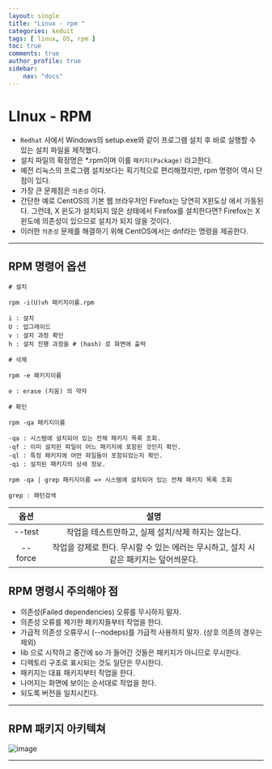 ```yaml
---
layout: single
title: "Linux - rpm "
categories: keduit
tags: [ linux, OS, rpm ]
toc: true 
comments: true
author_profile: true
sidebar:
    nav: "docs"
---
```


# LInux - RPM
* `Redhat` 사에서 Windows의 setup.exe와 같이 프로그램 설치 후 바로 실행할 수 있는 설치 파일을 제작했다.
* 설치 파일의 확장명은 *.rpm이며 이를 `패키지(Package)` 라고한다.
* 예전 리눅스의 프로그램 설치보다는 획기적으로 편리해졌지만, rpm 명령어 역시 단점이 있다.
* 가장 큰 문제점은 `의존성` 이다.
* 간단한 예로 CentOS의 기본 웹 브라우저인 Firefox는 당연히 X윈도상 에서 가동된다. 그런데, X 윈도가 설치되지 않은 상태에서 Firefox를 설치한다면? Firefox는 X 윈도에 의존성이 있으므로 설치가 되지 않을 것이다.
* 이러한 `의존성` 문제를 해결하기 위해 CentOS에서는 dnf라는 명령을 제공한다.

---

## RPM 명령어 옵션

```
# 설치

rpm -i(U)vh 패키지이름.rpm

i : 설치
U : 업그레이드
v : 설치 과정 확인
h : 설치 진행 과정을 # (hash) 로 화면에 출력
```

```
# 삭제

rpm -e 패키지이름

e : erase (지움) 의 약자
```

```
# 확인

rpm -qa 패키지이름

-qa : 시스템에 설치되어 있는 전체 패키지 목록 조회.
-qf : 이미 설치된 파일이 어느 패키지에 포함된 것인지 확인.
-ql : 특정 패키지에 어떤 파일들이 포함되었는지 확인.
-qi : 설치된 패키지의 상세 정보.

rpm -qa | grep 패키지이름 => 시스템에 설치되어 있는 전체 패키지 목록 조회

grep : 패턴검색
```

옵션|설명|
|:---:|:---:|
|--test|작업을 테스트만하고, 실제 설치/삭제 하지는 않는다. |
|--force|작업을 강제로 한다. 무시할 수 있는 에러는 무시하고, 설치 시 같은 패키지는 덮어씌운다.|


## RPM 명령시 주의해야 점

* 의존성(Failed dependencies) 오류를 무시하지 말자.
* 의존성 오류를 제기한 패키지들부터 작업을 한다.
* 가급적 의존성 오류무시 (--nodeps)를 가급적 사용하지 말자. (상호 의존의 경우는 제외)
* lib 으로 시작하고 중간에 so 가 들어간 것들은 패키지가 아니므로 무시한다.
* 디렉토리 구조로 표시되는 것도 일단은 무시한다.
* 패키지는 대표 패키지부터 작업을 한다.
* 나머지는 화면에 보이는 순서대로 작업을 한다.
* 되도록 버전을 일치시킨다.

---

## RPM 패키지 아키텍쳐

![image](https://user-images.githubusercontent.com/128279031/228501707-fece6dd1-b0d0-4a43-8977-1b2c9497257b.png)

---


